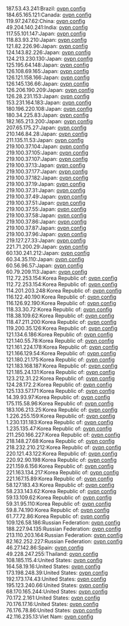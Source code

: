 187.53.43.241:Brazil: [ovpn config](vpn/187_53_43_241.ovpn)  
184.65.165.121:Canada: [ovpn config](vpn/184_65_165_121.ovpn)  
119.97.247.62:China: [ovpn config](vpn/119_97_247_62.ovpn)  
49.204.140.241:India: [ovpn config](vpn/49_204_140_241.ovpn)  
117.55.101.147:Japan: [ovpn config](vpn/117_55_101_147.ovpn)  
118.83.93.210:Japan: [ovpn config](vpn/118_83_93_210.ovpn)  
121.82.226.96:Japan: [ovpn config](vpn/121_82_226_96.ovpn)  
124.143.82.226:Japan: [ovpn config](vpn/124_143_82_226.ovpn)  
124.213.230.130:Japan: [ovpn config](vpn/124_213_230_130.ovpn)  
125.195.64.148:Japan: [ovpn config](vpn/125_195_64_148.ovpn)  
126.108.69.165:Japan: [ovpn config](vpn/126_108_69_165.ovpn)  
126.121.158.166:Japan: [ovpn config](vpn/126_121_158_166.ovpn)  
126.145.136.66:Japan: [ovpn config](vpn/126_145_136_66.ovpn)  
126.206.190.209:Japan: [ovpn config](vpn/126_206_190_209.ovpn)  
126.28.231.153:Japan: [ovpn config](vpn/126_28_231_153.ovpn)  
153.231.164.183:Japan: [ovpn config](vpn/153_231_164_183.ovpn)  
180.196.220.108:Japan: [ovpn config](vpn/180_196_220_108.ovpn)  
180.34.225.83:Japan: [ovpn config](vpn/180_34_225_83.ovpn)  
182.165.213.200:Japan: [ovpn config](vpn/182_165_213_200.ovpn)  
207.65.175.27:Japan: [ovpn config](vpn/207_65_175_27.ovpn)  
210.146.84.28:Japan: [ovpn config](vpn/210_146_84_28.ovpn)  
211.135.11.53:Japan: [ovpn config](vpn/211_135_11_53.ovpn)  
219.100.37.104:Japan: [ovpn config](vpn/219_100_37_104.ovpn)  
219.100.37.105:Japan: [ovpn config](vpn/219_100_37_105.ovpn)  
219.100.37.107:Japan: [ovpn config](vpn/219_100_37_107.ovpn)  
219.100.37.13:Japan: [ovpn config](vpn/219_100_37_13.ovpn)  
219.100.37.177:Japan: [ovpn config](vpn/219_100_37_177.ovpn)  
219.100.37.182:Japan: [ovpn config](vpn/219_100_37_182.ovpn)  
219.100.37.19:Japan: [ovpn config](vpn/219_100_37_19.ovpn)  
219.100.37.31:Japan: [ovpn config](vpn/219_100_37_31.ovpn)  
219.100.37.49:Japan: [ovpn config](vpn/219_100_37_49.ovpn)  
219.100.37.51:Japan: [ovpn config](vpn/219_100_37_51.ovpn)  
219.100.37.55:Japan: [ovpn config](vpn/219_100_37_55.ovpn)  
219.100.37.58:Japan: [ovpn config](vpn/219_100_37_58.ovpn)  
219.100.37.86:Japan: [ovpn config](vpn/219_100_37_86.ovpn)  
219.100.37.87:Japan: [ovpn config](vpn/219_100_37_87.ovpn)  
219.100.37.96:Japan: [ovpn config](vpn/219_100_37_96.ovpn)  
219.127.27.33:Japan: [ovpn config](vpn/219_127_27_33.ovpn)  
221.71.200.29:Japan: [ovpn config](vpn/221_71_200_29.ovpn)  
60.130.241.212:Japan: [ovpn config](vpn/60_130_241_212.ovpn)  
60.34.35.110:Japan: [ovpn config](vpn/60_34_35_110.ovpn)  
60.56.96.57:Japan: [ovpn config](vpn/60_56_96_57.ovpn)  
60.79.209.113:Japan: [ovpn config](vpn/60_79_209_113.ovpn)  
112.72.253.154:Korea Republic of: [ovpn config](vpn/112_72_253_154.ovpn)  
112.72.253.154:Korea Republic of: [ovpn config](vpn/112_72_253_154.ovpn)  
114.201.203.248:Korea Republic of: [ovpn config](vpn/114_201_203_248.ovpn)  
116.122.40.190:Korea Republic of: [ovpn config](vpn/116_122_40_190.ovpn)  
116.126.92.190:Korea Republic of: [ovpn config](vpn/116_126_92_190.ovpn)  
118.33.30.72:Korea Republic of: [ovpn config](vpn/118_33_30_72.ovpn)  
118.38.109.62:Korea Republic of: [ovpn config](vpn/118_38_109_62.ovpn)  
118.47.211.200:Korea Republic of: [ovpn config](vpn/118_47_211_200.ovpn)  
119.200.35.126:Korea Republic of: [ovpn config](vpn/119_200_35_126.ovpn)  
121.134.6.186:Korea Republic of: [ovpn config](vpn/121_134_6_186.ovpn)  
121.140.55.78:Korea Republic of: [ovpn config](vpn/121_140_55_78.ovpn)  
121.161.224.178:Korea Republic of: [ovpn config](vpn/121_161_224_178.ovpn)  
121.166.129.54:Korea Republic of: [ovpn config](vpn/121_166_129_54.ovpn)  
121.180.21.175:Korea Republic of: [ovpn config](vpn/121_180_21_175.ovpn)  
121.183.168.187:Korea Republic of: [ovpn config](vpn/121_183_168_187.ovpn)  
121.185.24.131:Korea Republic of: [ovpn config](vpn/121_185_24_131.ovpn)  
123.212.31.22:Korea Republic of: [ovpn config](vpn/123_212_31_22.ovpn)  
124.28.172.2:Korea Republic of: [ovpn config](vpn/124_28_172_2.ovpn)  
125.133.57.171:Korea Republic of: [ovpn config](vpn/125_133_57_171.ovpn)  
14.39.93.97:Korea Republic of: [ovpn config](vpn/14_39_93_97.ovpn)  
175.115.58.96:Korea Republic of: [ovpn config](vpn/175_115_58_96.ovpn)  
183.106.213.25:Korea Republic of: [ovpn config](vpn/183_106_213_25.ovpn)  
1.226.255.159:Korea Republic of: [ovpn config](vpn/1_226_255_159.ovpn)  
1.230.131.183:Korea Republic of: [ovpn config](vpn/1_230_131_183.ovpn)  
1.235.135.47:Korea Republic of: [ovpn config](vpn/1_235_135_47.ovpn)  
211.250.166.227:Korea Republic of: [ovpn config](vpn/211_250_166_227.ovpn)  
218.148.27.68:Korea Republic of: [ovpn config](vpn/218_148_27_68.ovpn)  
218.232.210.212:Korea Republic of: [ovpn config](vpn/218_232_210_212.ovpn)  
220.121.43.122:Korea Republic of: [ovpn config](vpn/220_121_43_122.ovpn)  
220.92.90.198:Korea Republic of: [ovpn config](vpn/220_92_90_198.ovpn)  
221.159.6.156:Korea Republic of: [ovpn config](vpn/221_159_6_156.ovpn)  
221.163.134.217:Korea Republic of: [ovpn config](vpn/221_163_134_217.ovpn)  
221.167.15.89:Korea Republic of: [ovpn config](vpn/221_167_15_89.ovpn)  
58.127.183.43:Korea Republic of: [ovpn config](vpn/58_127_183_43.ovpn)  
58.233.143.62:Korea Republic of: [ovpn config](vpn/58_233_143_62.ovpn)  
59.13.109.62:Korea Republic of: [ovpn config](vpn/59_13_109_62.ovpn)  
59.31.95.110:Korea Republic of: [ovpn config](vpn/59_31_95_110.ovpn)  
59.8.74.190:Korea Republic of: [ovpn config](vpn/59_8_74_190.ovpn)  
61.77.72.86:Korea Republic of: [ovpn config](vpn/61_77_72_86.ovpn)  
109.126.58.186:Russian Federation: [ovpn config](vpn/109_126_58_186.ovpn)  
188.227.94.135:Russian Federation: [ovpn config](vpn/188_227_94_135.ovpn)  
213.110.203.164:Russian Federation: [ovpn config](vpn/213_110_203_164.ovpn)  
82.162.252.227:Russian Federation: [ovpn config](vpn/82_162_252_227.ovpn)  
46.27.142.86:Spain: [ovpn config](vpn/46_27_142_86.ovpn)  
49.228.247.255:Thailand: [ovpn config](vpn/49_228_247_255.ovpn)  
108.185.115.4:United States: [ovpn config](vpn/108_185_115_4.ovpn)  
164.58.19.16:United States: [ovpn config](vpn/164_58_19_16.ovpn)  
173.198.248.39:United States: [ovpn config](vpn/173_198_248_39.ovpn)  
192.173.174.43:United States: [ovpn config](vpn/192_173_174_43.ovpn)  
195.123.240.66:United States: [ovpn config](vpn/195_123_240_66.ovpn)  
68.170.165.244:United States: [ovpn config](vpn/68_170_165_244.ovpn)  
70.172.2.161:United States: [ovpn config](vpn/70_172_2_161.ovpn)  
70.176.17.16:United States: [ovpn config](vpn/70_176_17_16.ovpn)  
76.176.78.86:United States: [ovpn config](vpn/76_176_78_86.ovpn)  
42.116.235.13:Viet Nam: [ovpn config](vpn/42_116_235_13.ovpn)  
